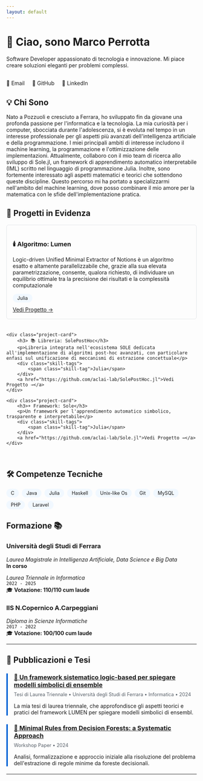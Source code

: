 ```yaml
---
layout: default
---
```


<style>
.wrapper { max-width: 960px; }
section { text-align: justify; }
.social-links { display: flex; gap: 20px; margin: 30px 0; }
.social-links a { text-decoration: none; }
.project-grid { display: grid; grid-template-columns: repeat(auto-fit, minmax(250px, 1fr)); gap: 20px; }
.project-card { 
    border: 1px solid #e1e4e8;
    border-radius: 6px;
    padding: 16px;
    transition: transform 0.2s;
}
.project-card:hover { 
    transform: translateY(-4px);
    box-shadow: 0 4px 12px rgba(0,0,0,0.1);
}
.skill-tags {
    display: flex;
    flex-wrap: wrap;
    gap: 8px;
    margin: 10px 0;
}
.skill-tag {
    background: #f1f8ff;
    border-radius: 12px;
    padding: 4px 12px;
    font-size: 0.9em;
}
.publication-item {
    border-left: 4px solid #0366d6;
    padding-left: 16px;
    margin: 20px 0;
}
.publication-item h3 {
    margin-bottom: 8px;
    color: #0366d6;
}
.publication-meta {
    color: #586069;
    font-size: 0.9em;
    margin-bottom: 10px;
}
</style>

# 👋 Ciao, sono Marco Perrotta

<div class="lead">
    Software Developer appassionato di tecnologia e innovazione. Mi piace creare soluzioni eleganti per problemi complessi.
</div>

<div class="social-links">
    <a href="mailto:perrottamarco2011@gmail.com">📧 Email</a>
    <a href="https://github.com/Perro2110">🐙 GitHub</a>
    <a href="https://linkedin.com/in/marco-perrotta-b159b6244">💼 LinkedIn</a>
</div>

## 💡 Chi Sono

Nato a Pozzuoli e cresciuto a Ferrara, ho sviluppato fin da giovane una profonda passione per l'informatica e la tecnologia. La mia curiosità per i computer, sbocciata durante l'adolescenza, si è evoluta nel tempo in un interesse professionale per gli aspetti più avanzati dell'intelligenza artificiale e della programmazione.
I miei principali ambiti di interesse includono il machine learning, la programmazione e l'ottimizzazione delle implementazioni. Attualmente, collaboro con il mio team di ricerca allo sviluppo di Sole.jl, un framework di apprendimento automatico interpretabile (IML) scritto nel linguaggio di programmazione Julia. Inoltre, sono fortemente interessato agli aspetti matematici e teorici che sottendono queste discipline. Questo percorso mi ha portato a specializzarmi nell'ambito del machine learning, dove posso combinare il mio amore per la matematica con le sfide dell'implementazione pratica.

## 🚀 Progetti in Evidenza

<div class="project-grid">
    <div class="project-card">
        <h3>🕯️ Algoritmo: Lumen</h3>
        <p>Logic-driven Unified Minimal Extractor of Notions è un algoritmo esatto e altamente parallelizzabile che, grazie alla sua elevata parametrizzazione, consente, qualora richiesto, di individuare un equilibrio ottimale tra la precisione dei risultati e la complessità computazionale</p>
        <div class="skill-tags">
            <span class="skill-tag">Julia</span>
        </div>
        <a href="https://github.com/aclai-lab/SolePostHoc.jl">Vedi Progetto →</a>
    </div>

    <div class="project-card">
        <h3> 📚 Libreria: SolePostHoc</h3>
        <p>Libreria integrata nell'ecosistema SOLE dedicata all'implementazione di algoritmi post-hoc avanzati, con particolare enfasi sul unificazione di meccanismi di estrazione concettuale</p>
        <div class="skill-tags">
            <span class="skill-tag">Julia</span>
        </div>
        <a href="https://github.com/aclai-lab/SolePostHoc.jl">Vedi Progetto →</a>
    </div>
    
    <div class="project-card">
        <h3>☀️ Framework: Sole</h3>
        <p>Un framework per l'apprendimento automatico simbolico, trasparente e interpretabile</p>
        <div class="skill-tags">
            <span class="skill-tag">Julia</span>
        </div>
        <a href="https://github.com/aclai-lab/Sole.jl">Vedi Progetto →</a>
    </div>
</div>

<br>


## 🛠 Competenze Tecniche

<div class="skill-tags">
    <span class="skill-tag">C</span>
    <span class="skill-tag">Java</span>
    <span class="skill-tag">Julia</span>
    <span class="skill-tag">Haskell</span>
    <span class="skill-tag">Unix-like Os</span>
    <span class="skill-tag">Git</span>
    <span class="skill-tag">MySQL</span>
     <span class="skill-tag">PHP</span>
    <span class="skill-tag">Laravel</span>
</div>

## Formazione 📚

### Università degli Studi di Ferrara
*Laurea Magistrale in Intelligenza Artificiale, Data Science e Big Data*  
**In corso**

*Laurea Triennale in Informatica*  
`2022 - 2025`  
🎓 **Votazione: 110/110 cum laude**


### IIS N.Copernico A.Carpeggiani
*Diploma in Scienze Informatiche*  
`2017 - 2022`  
🎓 **Votazione: 100/100 cum laude**

---

## 📝 Pubblicazioni e Tesi

<div class="publication-item">
    <h3><a href="https://github.com/Perro2110/perro2110.github.io/raw/main/Tesi.pdf" target="_blank">📗 Un framework sistematico logic-based per spiegare modelli simbolici di ensemble</a></h3>
    <div class="publication-meta">
        Tesi di Laurea Triennale • Università degli Studi di Ferrara • Informatica • 2024
    </div>
    <p>La mia tesi di laurea triennale, che approfondisce gli aspetti teorici e pratici del framework LUMEN per spiegare modelli simbolici di ensembl.</p>
</div>

<div class="publication-item">
    <h3><a href="https://overlay.uniud.it/workshop/2024/papers/paper14.pdf" target="_blank">📑 Minimal Rules from Decision Forests: a Systematic Approach</a></h3>
    <div class="publication-meta">
        Workshop Paper • 2024
    </div>
    <p>Analisi, formalizzazione e approccio iniziale alla risoluzione del problema dell'estrazione di regole minime da foreste decisionali.</p>
</div>

---
